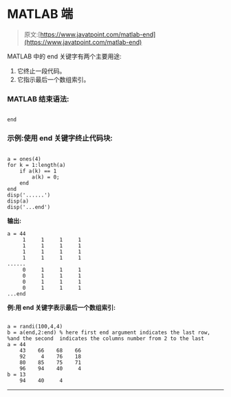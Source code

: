 # MATLAB 端

> 原文:[https://www.javatpoint.com/matlab-end](https://www.javatpoint.com/matlab-end)

MATLAB 中的 end 关键字有两个主要用途:

1.  它终止一段代码。
2.  它指示最后一个数组索引。

### MATLAB 结束语法:

```

end

```

### 示例:使用 end 关键字终止代码块:

```

a = ones(4)
for k = 1:length(a)
    if a(k) == 1
        a(k) = 0;
    end
end
disp('......')
disp(a)
disp('...end')

```

**输出:**

```
a = 44
     1     1     1     1
     1     1     1     1
     1     1     1     1
     1     1     1     1
......
     0     1     1     1
     0     1     1     1
     0     1     1     1
     0     1     1     1
...end

```

**例:用 end 关键字表示最后一个数组索引:**

```

a = randi(100,4,4)
b = a(end,2:end) % here first end argument indicates the last row, 
%and the second  indicates the columns number from 2 to the last
a = 44
    43    66    68    66
    92     4    76    18
    80    85    75    71
    96    94    40     4
b = 13
    94    40     4

```

* * *
